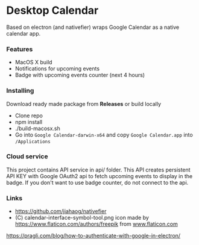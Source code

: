 # Desktop Calendar

Based on electron (and nativefier) wraps Google Calendar as a native calendar app.

### Features

* MacOS X build
* Notifications for upcoming events
* Badge with upcoming events counter (next 4 hours)

### Installing

Download ready made package from **Releases** or build locally

* Clone repo
* npm install
* ./build-macosx.sh
* Go into `Google Calendar-darwin-x64` and copy `Google Calendar.app` into `/Applications`

### Cloud service

This project contains API service in api/ folder. This API creates persistent API KEY with Google OAuth2 api to fetch upcoming events to display in the badge.
If you don't want to use badge counter, do not connect to the api.

### Links 

* https://github.com/jiahaog/nativefier
* (C) calendar-interface-symbol-tool.png icon made by https://www.flaticon.com/authors/freepik from www.flaticon.com

https://pragli.com/blog/how-to-authenticate-with-google-in-electron/

